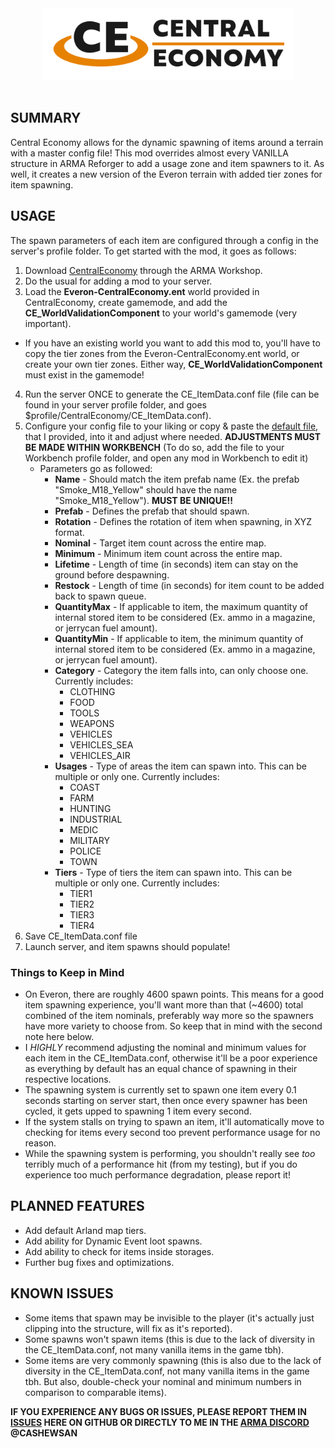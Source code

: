 <div align="center">
<picture>
  <source media="(prefers-color-scheme: dark)" width="400" srcset="https://github.com/CashewSan/Central-Economy/blob/main/.github/CE_Logo_Dark.png?raw=true">
  <source media="(prefers-color-scheme: light)" width="400" srcset="https://github.com/CashewSan/Central-Economy/blob/main/.github/CE_Logo_Light.png?raw=true">
  <img alt="Central Economy" width="400" src="https://github.com/CashewSan/Central-Economy/blob/main/.github/CE_Logo_Light.png?raw=true">
</picture>
<br/><br/>

<div align="left">
  
## SUMMARY
Central Economy allows for the dynamic spawning of items around a terrain with a master config file!
This mod overrides almost every VANILLA structure in ARMA Reforger to add a usage zone and item spawners to it. As well, it creates a new version of the Everon terrain with added tier zones for item spawning.

## USAGE
The spawn parameters of each item are configured through a config in the server's profile folder. To get started with the mod, it goes as follows:
1. Download [CentralEconomy](https://reforger.armaplatform.com/workshop/6265238BFD2AC936-CentralEconomy) through the ARMA Workshop.
2. Do the usual for adding a mod to your server.
3. Load the **Everon-CentralEconomy.ent** world provided in CentralEconomy, create gamemode, and add the **CE_WorldValidationComponent** to your world's gamemode (very important).
  - If you have an existing world you want to add this mod to, you'll have to copy the tier zones from the Everon-CentralEconomy.ent world, or create your own tier zones. Either way, **CE_WorldValidationComponent** must exist in the gamemode!
4. Run the server ONCE to generate the CE_ItemData.conf file (file can be found in your server profile folder, and goes $profile/CentralEconomy/CE_ItemData.conf).
5. Configure your config file to your liking or copy & paste the [default file](CE_ItemData.conf), that I provided, into it and adjust where needed. **ADJUSTMENTS MUST BE MADE WITHIN WORKBENCH** (To do so, add the file to your Workbench profile folder, and open any mod in Workbench to edit it)
   - Parameters go as followed:
     - **Name** - Should match the item prefab name (Ex. the prefab "Smoke_M18_Yellow" should have the name "Smoke_M18_Yellow"). **MUST BE UNIQUE!!**
     - **Prefab** - Defines the prefab that should spawn.
     - **Rotation** - Defines the rotation of item when spawning, in XYZ format.
     - **Nominal** - Target item count across the entire map.
     - **Minimum** - Minimum item count across the entire map.
     - **Lifetime** - Length of time (in seconds) item can stay on the ground before despawning.
     - **Restock** - Length of time (in seconds) for item count to be added back to spawn queue.
     - **QuantityMax** - If applicable to item, the maximum quantity of internal stored item to be considered (Ex. ammo in a magazine, or jerrycan fuel amount).
     - **QuantityMin** - If applicable to item, the minimum quantity of internal stored item to be considered (Ex. ammo in a magazine, or jerrycan fuel amount).
     - **Category** - Category the item falls into, can only choose one. Currently includes:
       - CLOTHING
       - FOOD
       - TOOLS
       - WEAPONS
       - VEHICLES
       - VEHICLES_SEA
       - VEHICLES_AIR
     - **Usages** - Type of areas the item can spawn into. This can be multiple or only one. Currently includes:
       - COAST
       - FARM
       - HUNTING
       - INDUSTRIAL
       - MEDIC
       - MILITARY
       - POLICE
       - TOWN
     - **Tiers** - Type of tiers the item can spawn into. This can be multiple or only one. Currently includes:
       - TIER1
       - TIER2
       - TIER3
       - TIER4
6. Save CE_ItemData.conf file
7. Launch server, and item spawns should populate!

### Things to Keep in Mind
- On Everon, there are roughly 4600 spawn points. This means for a good item spawning experience, you'll want more than that (~4600) total combined of the item nominals, preferably way more so the spawners have more variety to choose from. So keep that in mind with the second note here below.
- I *HIGHLY* recommend adjusting the nominal and minimum values for each item in the CE_ItemData.conf, otherwise it'll be a poor experience as everything by default has an equal chance of spawning in their respective locations.
- The spawning system is currently set to spawn one item every 0.1 seconds starting on server start, then once every spawner has been cycled, it gets upped to spawning 1 item every second.
- If the system stalls on trying to spawn an item, it'll automatically move to checking for items every second too prevent performance usage for no reason.
- While the spawning system is performing, you shouldn't really see *too* terribly much of a performance hit (from my testing), but if you do experience too much performance degradation, please report it!

## PLANNED FEATURES
- Add default Arland map tiers.
- Add ability for Dynamic Event loot spawns.
- Add ability to check for items inside storages.
- Further bug fixes and optimizations.

## KNOWN ISSUES
- Some items that spawn may be invisible to the player (it's actually just clipping into the structure, will fix as it's reported).
- Some spawns won't spawn items (this is due to the lack of diversity in the CE_ItemData.conf, not many vanilla items in the game tbh).
- Some items are very commonly spawning (this is also due to the lack of diversity in the CE_ItemData.conf, not many vanilla items in the game tbh. But also, double-check your nominal and minimum numbers in comparison to comparable items).

**IF YOU EXPERIENCE ANY BUGS OR ISSUES, PLEASE REPORT THEM IN [ISSUES](https://github.com/CashewSan/Central-Economy/issues) HERE ON GITHUB OR DIRECTLY TO ME IN THE [ARMA DISCORD](https://discord.com/channels/105462288051380224/1301291009635909664) @CASHEWSAN**
